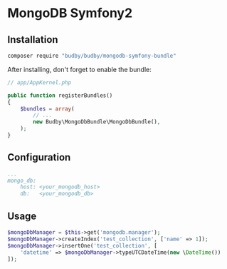 # MongoDB Symfony2

Installation
------------

```bash
composer require "budby/budby/mongodb-symfony-bundle"
```

After installing, don't forget to enable the bundle:

```php
// app/AppKernel.php

public function registerBundles()
{
    $bundles = array(
        // ...
        new Budby\MongoDbBundle\MongoDbBundle(),
    );
}
```

Configuration
-------------
```yaml
...
mongo_db:
    host: <your_mongodb_host>
    db:   <your_mongodb_db>
```

Usage
-----
```php
$mongoDbManager = $this->get('mongodb.manager');
$mongoDbManager->createIndex('test_collection', ['name' => 1]);
$mongoDbManager->insertOne('test_collection', [
    'datetime' => $mongoDbManager->typeUTCDateTime(new \DateTime())
]);
```
